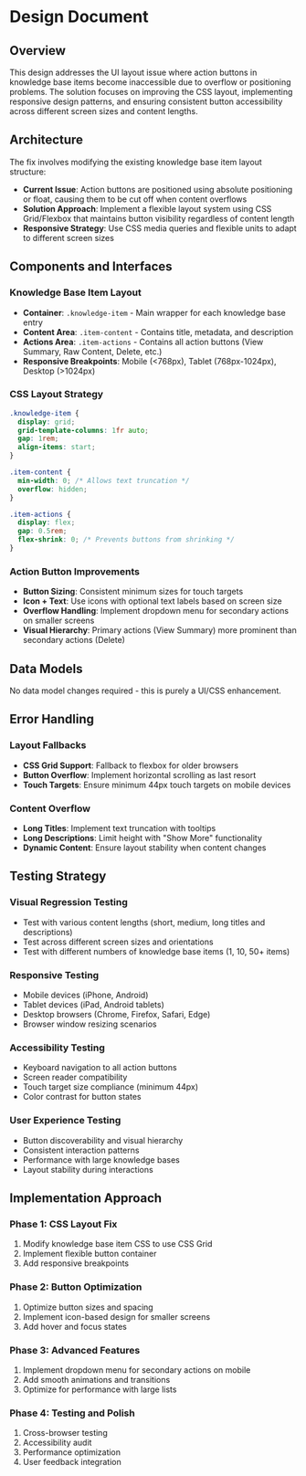 # Design Document

## Overview

This design addresses the UI layout issue where action buttons in knowledge base items become inaccessible due to overflow or positioning problems. The solution focuses on improving the CSS layout, implementing responsive design patterns, and ensuring consistent button accessibility across different screen sizes and content lengths.

## Architecture

The fix involves modifying the existing knowledge base item layout structure:

- **Current Issue**: Action buttons are positioned using absolute positioning or float, causing them to be cut off when content overflows
- **Solution Approach**: Implement a flexible layout system using CSS Grid/Flexbox that maintains button visibility regardless of content length
- **Responsive Strategy**: Use CSS media queries and flexible units to adapt to different screen sizes

## Components and Interfaces

### Knowledge Base Item Layout
- **Container**: `.knowledge-item` - Main wrapper for each knowledge base entry
- **Content Area**: `.item-content` - Contains title, metadata, and description
- **Actions Area**: `.item-actions` - Contains all action buttons (View Summary, Raw Content, Delete, etc.)
- **Responsive Breakpoints**: Mobile (<768px), Tablet (768px-1024px), Desktop (>1024px)

### CSS Layout Strategy
```css
.knowledge-item {
  display: grid;
  grid-template-columns: 1fr auto;
  gap: 1rem;
  align-items: start;
}

.item-content {
  min-width: 0; /* Allows text truncation */
  overflow: hidden;
}

.item-actions {
  display: flex;
  gap: 0.5rem;
  flex-shrink: 0; /* Prevents buttons from shrinking */
}
```

### Action Button Improvements
- **Button Sizing**: Consistent minimum sizes for touch targets
- **Icon + Text**: Use icons with optional text labels based on screen size
- **Overflow Handling**: Implement dropdown menu for secondary actions on smaller screens
- **Visual Hierarchy**: Primary actions (View Summary) more prominent than secondary actions (Delete)

## Data Models

No data model changes required - this is purely a UI/CSS enhancement.

## Error Handling

### Layout Fallbacks
- **CSS Grid Support**: Fallback to flexbox for older browsers
- **Button Overflow**: Implement horizontal scrolling as last resort
- **Touch Targets**: Ensure minimum 44px touch targets on mobile devices

### Content Overflow
- **Long Titles**: Implement text truncation with tooltips
- **Long Descriptions**: Limit height with "Show More" functionality
- **Dynamic Content**: Ensure layout stability when content changes

## Testing Strategy

### Visual Regression Testing
- Test with various content lengths (short, medium, long titles and descriptions)
- Test across different screen sizes and orientations
- Test with different numbers of knowledge base items (1, 10, 50+ items)

### Responsive Testing
- Mobile devices (iPhone, Android)
- Tablet devices (iPad, Android tablets)
- Desktop browsers (Chrome, Firefox, Safari, Edge)
- Browser window resizing scenarios

### Accessibility Testing
- Keyboard navigation to all action buttons
- Screen reader compatibility
- Touch target size compliance (minimum 44px)
- Color contrast for button states

### User Experience Testing
- Button discoverability and visual hierarchy
- Consistent interaction patterns
- Performance with large knowledge bases
- Layout stability during interactions

## Implementation Approach

### Phase 1: CSS Layout Fix
1. Modify knowledge base item CSS to use CSS Grid
2. Implement flexible button container
3. Add responsive breakpoints

### Phase 2: Button Optimization
1. Optimize button sizes and spacing
2. Implement icon-based design for smaller screens
3. Add hover and focus states

### Phase 3: Advanced Features
1. Implement dropdown menu for secondary actions on mobile
2. Add smooth animations and transitions
3. Optimize for performance with large lists

### Phase 4: Testing and Polish
1. Cross-browser testing
2. Accessibility audit
3. Performance optimization
4. User feedback integration